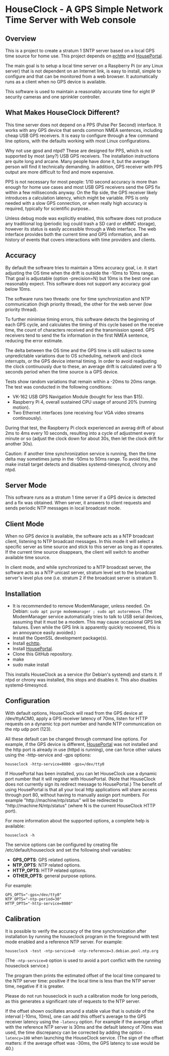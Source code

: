# HouseClock - A GPS Simple Network Time Server with Web console

## Overview

This is a project to create a stratum 1 SNTP server based on a local GPS time source for home use. This project depends on [echttp](https://github.com/pascal-fb-martin/echttp) and [HousePortal](https://github.com/pascal-fb-martin/houseportal).

The main goal is to setup a local time server on a Raspberry Pi (or any Linux server) that is not dependent on an Internet link, is easy to install, simple to configure and that can be monitored from a web browser. It automatically runs as a client when no GPS device is available.

This software is used to maintain a reasonably accurate time for eight IP security cameras and one sprinkler controller.

## What Makes HouseClock Different?

This time server does not depend on a PPS (Pulse Per Second) interface. It works with any GPS device that sends common NMEA sentences, including cheap USB GPS receivers. It is easy to configure through a few command line options, with the defaults working with most Linux configurations.

Why not use gpsd and ntpd? These are designed for PPS, which is not supported by most (any?) USB GPS receivers. The installation instructions are quite long and arcane. Many people have done it, but the average person will find it technically demanding. In addition, GPS receiver with PPS output are more difficult to find and more expensive.

PPS is not necessary for most people: 1/10 second accuracy is more than enough for home use cases and most USB GPS receivers send the GPS fix within a few milliseconds anyway. On the flip side, the GPS receiver likely introduces a calculation latency, which might be variable. PPS is only needed with a slow GPS connection, or when really high accuracy is required, typically for scientific purpose..

Unless debug mode was explicitly enabled, this software does not produce any traditional log (periodic log could trash a SD card or eMMC storage), however its status is easily accessible through a Web interface. The web interface provides both the current time and GPS information, and an history of events that covers interactions with time providers and clients.

## Accuracy

By default the software tries to maintain a 10ms accuracy goal, i.e. it start adjusting the OS time when the drift is outside the -10ms to 10ms range. That goal is adjustable (option -precision=N) but 10ms is the best one can reasonably expect. This software does not support any accuracy goal below 10ms.

The software runs two threads: one for time synchronization and NTP communication (high priority thread), the other for the web server (low priority thread).

To further minimise timing errors, this software detects the beginning of each GPS cycle, and calculates the timing of this cycle based on the receive time, the count of characters received and the transmission speed. GPS receivers tend to send the fix information in the first NMEA sentence, reducing the error estimate.

The delta between the OS time and the GPS time is still subject to some unpredictable variations due to OS scheduling, network and clock interrupts, or the GPS device internal timing. In order to avoid readjusting the clock continuously due to these, an average drift is calculated over a 10 seconds period when the time source is a GPS device.

Tests show random variations that remain within a -20ms to 20ms range. The test was conducted in the following conditions:
- VK-162 USB GPS Navigation Module (bought for less than $15).
- Raspberry Pi 4, overall sustained CPU usage of around 20% (running motion).
- Two Ethernet interfaces (one receiving four VGA video streams continuously).

During that test, the Raspberry Pi clock experienced an averag drift of about 2ms to 4ms every 10 seconds, resulting into a cycle of adjustment every minute or so (adjust the clock down for about 30s, then let the clock drift for another 30s).

Caution: if another time synchronization service is running, then the time delta may sometimes jump in the -50ms to 50ms range. To avoid this, the make install target detects and disables systemd-timesyncd, chrony and ntpd.

## Server Mode

This software runs as a stratum 1 time server if a GPS device is detected and a fix was obtained. When server, it answers to client requests and sends periodic NTP messages in local broadcast mode.

## Client Mode

When no GPS device is available, the software acts as a NTP broadcast client, listening to NTP broadcast messages. In this mode it will select a specific server as time source and stick to this server as long as it operates. If the current time source disappears, the client will switch to another available time source.

In client mode, and while synchronized to a NTP broadcast server, the software acts as a NTP unicast server, stratum level set to the broadcast server's level plus one (i.e. stratum 2 if the broadcast server is stratum 1).

## Installation

* It is recommended to remove ModemManager, unless needed. On Debian: `sudo apt purge modemmanager ; sudo apt autoremove`. (The ModemManager service automatically tries to talk to USB serial devices, assuming that it must be a modem. This may cause occasional GPS link failures. Even while the GPS link is apparently quickly recovered, this is an annoyance easily avoided.)
* Install the OpenSSL development package(s).
* Install [echttp](https://github.com/pascal-fb-martin/echttp).
* Install [HousePortal](https://github.com/pascal-fb-martin/houseportal).
* Clone this GitHub repository.
* make
* sudo make install

This installs HouseClock as a service (for Debian's systemd) and starts it. If ntpd or chrony was installed, this stops and disables it. This also disables systemd-timesyncd.

## Configuration

With default options, HouseClock will read from the GPS device at /dev/ttyACM0, apply a GPS receiver latency of 70ms, listen for HTTP requests on a dynamic tcp port number and handle NTP communication on the ntp udp port (123).

All these default can be changed through command line options. For example, if the GPS device is different, [HousePortal](https://github.com/pascal-fb-martin/houseportal) was not installed and the http port is already in use (httpd is running), one can force other values using the -http-service and -gps options:
```
houseclock -http-service=8080 -gps=/dev/tty0
```

If HousePortal has been installed, you can let HouseClock use a dynamic port number that it will register with HousePortal. (Note that HouseClock does not currently sign its redirect message to HousePortal.) The benefit of using HousePortal is that all your local http applications will share access through port 80, without having to manually assign port numbers. For example "http://machine/ntp/status" will be redirected to "http://machine:N/ntp/status" (where N is the current HouseClock HTTP port).

For more information about the supported options, a complete help is available:
```
houseclock -h
````

The service options can be configured by creating file /etc/default/houseclock and set the following shell variables:

* **GPS_OPTS**: GPS related options.
* **NTP_OPTS**: NTP related options.
* **HTTP_OPTS**: HTTP related options.
* **OTHER_OPTS**: general purpose options.

For example:
```
GPS_OPTS="-gps=/dev/tty0"
NTP_OPTS="-ntp-period=30"
HTTP_OPTS="-http-service=8080"
```

## Calibration

It is possible to verify the accuracy of the time synchronization after installation by running the houseclock program in the foreground with test mode enabled and a reference NTP server. For example:
```
houseclock -test -ntp-service=0 -ntp-reference=3.debian.pool.ntp.org
```

(The `-ntp-service=0` option is used to avoid a port conflict with the running houseclock service.)

The program then prints the estimated offset of the local time compared to the NTP server time: positive if the local time is less than the NTP server time, negative if it is greater.

Please do not run houseclock in such a calibration mode for long periods, as this generates a significant rate of requests to the NTP server.

If the offset shown oscillates around a stable value that is outside of the interval [-10ms, 10ms], one can add this offset's average to the GPS receiver latency using the `-latency` option. For example if the average offset with the reference NTP server is 30ms and the default latency of 70ms was used, the time discrepancy can be corrected by adding the option `-latency=100` when launching the HouseClock service. (The sign of the offset matters: if the average offset was -30ms, the GPS latency to use would be 40.)

